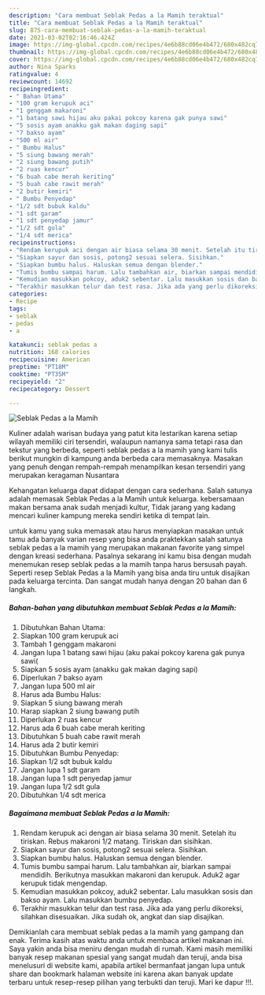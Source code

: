 ```yaml
---
description: "Cara membuat Seblak Pedas a la Mamih teraktual"
title: "Cara membuat Seblak Pedas a la Mamih teraktual"
slug: 875-cara-membuat-seblak-pedas-a-la-mamih-teraktual
date: 2021-03-02T02:16:46.424Z
image: https://img-global.cpcdn.com/recipes/4e6b88cd06e4b472/680x482cq70/seblak-pedas-a-la-mamih-foto-resep-utama.jpg
thumbnail: https://img-global.cpcdn.com/recipes/4e6b88cd06e4b472/680x482cq70/seblak-pedas-a-la-mamih-foto-resep-utama.jpg
cover: https://img-global.cpcdn.com/recipes/4e6b88cd06e4b472/680x482cq70/seblak-pedas-a-la-mamih-foto-resep-utama.jpg
author: Nina Sparks
ratingvalue: 4
reviewcount: 14692
recipeingredient:
- " Bahan Utama"
- "100 gram kerupuk aci"
- "1 genggam makaroni"
- "1 batang sawi hijau aku pakai pokcoy karena gak punya sawi"
- "5 sosis ayam anakku gak makan daging sapi"
- "7 bakso ayam"
- "500 ml air"
- " Bumbu Halus"
- "5 siung bawang merah"
- "2 siung bawang putih"
- "2 ruas kencur"
- "6 buah cabe merah keriting"
- "5 buah cabe rawit merah"
- "2 butir kemiri"
- " Bumbu Penyedap"
- "1/2 sdt bubuk kaldu"
- "1 sdt garam"
- "1 sdt penyedap jamur"
- "1/2 sdt gula"
- "1/4 sdt merica"
recipeinstructions:
- "Rendam kerupuk aci dengan air biasa selama 30 menit. Setelah itu tiriskan. Rebus makaroni 1/2 matang. Tiriskan dan sisihkan."
- "Siapkan sayur dan sosis, potong2 sesuai selera. Sisihkan."
- "Siapkan bumbu halus. Haluskan semua dengan blender."
- "Tumis bumbu sampai harum. Lalu tambahkan air, biarkan sampai mendidih. Berikutnya masukkan makaroni dan kerupuk. Aduk2 agar kerupuk tidak mengendap."
- "Kemudian masukkan pokcoy, aduk2 sebentar. Lalu masukkan sosis dan bakso ayam. Lalu masukkan bumbu penyedap."
- "Terakhir masukkan telur dan test rasa. Jika ada yang perlu dikoreksi, silahkan disesuaikan. Jika sudah ok, angkat dan siap disajikan."
categories:
- Recipe
tags:
- seblak
- pedas
- a

katakunci: seblak pedas a 
nutrition: 168 calories
recipecuisine: American
preptime: "PT18M"
cooktime: "PT35M"
recipeyield: "2"
recipecategory: Dessert

---
```



![Seblak Pedas a la Mamih](https://img-global.cpcdn.com/recipes/4e6b88cd06e4b472/680x482cq70/seblak-pedas-a-la-mamih-foto-resep-utama.jpg)

Kuliner adalah warisan budaya yang patut kita lestarikan karena setiap wilayah memiliki ciri tersendiri, walaupun namanya sama tetapi rasa dan tekstur yang berbeda, seperti seblak pedas a la mamih yang kami tulis berikut mungkin di kampung anda berbeda cara memasaknya. Masakan yang penuh dengan rempah-rempah menampilkan kesan tersendiri yang merupakan keragaman Nusantara



Kehangatan keluarga dapat didapat dengan cara sederhana. Salah satunya adalah memasak Seblak Pedas a la Mamih untuk keluarga. kebersamaan makan bersama anak sudah menjadi kultur, Tidak jarang yang kadang mencari kuliner kampung mereka sendiri ketika di tempat lain.

untuk kamu yang suka memasak atau harus menyiapkan masakan untuk tamu ada banyak varian resep yang bisa anda praktekkan salah satunya seblak pedas a la mamih yang merupakan makanan favorite yang simpel dengan kreasi sederhana. Pasalnya sekarang ini kamu bisa dengan mudah menemukan resep seblak pedas a la mamih tanpa harus bersusah payah.
Seperti resep Seblak Pedas a la Mamih yang bisa anda tiru untuk disajikan pada keluarga tercinta. Dan sangat mudah hanya dengan 20 bahan dan 6 langkah.


<!--inarticleads1-->

##### Bahan-bahan yang dibutuhkan membuat Seblak Pedas a la Mamih:

1. Dibutuhkan  Bahan Utama:
1. Siapkan 100 gram kerupuk aci
1. Tambah 1 genggam makaroni
1. Jangan lupa 1 batang sawi hijau (aku pakai pokcoy karena gak punya sawi(
1. Siapkan 5 sosis ayam (anakku gak makan daging sapi)
1. Diperlukan 7 bakso ayam
1. Jangan lupa 500 ml air
1. Harus ada  Bumbu Halus:
1. Siapkan 5 siung bawang merah
1. Harap siapkan 2 siung bawang putih
1. Diperlukan 2 ruas kencur
1. Harus ada 6 buah cabe merah keriting
1. Dibutuhkan 5 buah cabe rawit merah
1. Harus ada 2 butir kemiri
1. Dibutuhkan  Bumbu Penyedap:
1. Siapkan 1/2 sdt bubuk kaldu
1. Jangan lupa 1 sdt garam
1. Jangan lupa 1 sdt penyedap jamur
1. Jangan lupa 1/2 sdt gula
1. Dibutuhkan 1/4 sdt merica




<!--inarticleads2-->

##### Bagaimana membuat  Seblak Pedas a la Mamih:

1. Rendam kerupuk aci dengan air biasa selama 30 menit. Setelah itu tiriskan. Rebus makaroni 1/2 matang. Tiriskan dan sisihkan.
1. Siapkan sayur dan sosis, potong2 sesuai selera. Sisihkan.
1. Siapkan bumbu halus. Haluskan semua dengan blender.
1. Tumis bumbu sampai harum. Lalu tambahkan air, biarkan sampai mendidih. Berikutnya masukkan makaroni dan kerupuk. Aduk2 agar kerupuk tidak mengendap.
1. Kemudian masukkan pokcoy, aduk2 sebentar. Lalu masukkan sosis dan bakso ayam. Lalu masukkan bumbu penyedap.
1. Terakhir masukkan telur dan test rasa. Jika ada yang perlu dikoreksi, silahkan disesuaikan. Jika sudah ok, angkat dan siap disajikan.




Demikianlah cara membuat seblak pedas a la mamih yang gampang dan enak. Terima kasih atas waktu anda untuk membaca artikel makanan ini. Saya yakin anda bisa meniru dengan mudah di rumah. Kami masih memiliki banyak resep makanan spesial yang sangat mudah dan teruji, anda bisa menelusuri di website kami, apabila artikel bermanfaat jangan lupa untuk share dan bookmark halaman website ini karena akan banyak update terbaru untuk resep-resep pilihan yang terbukti dan teruji. Mari ke dapur !!!. 

